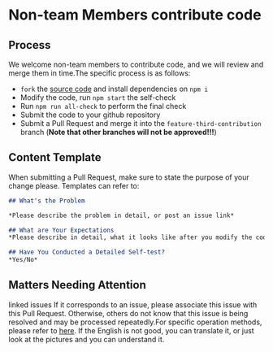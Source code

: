 # Non-team Members contribute code

## Process

We welcome non-team members to contribute code, and we will review and merge them in time.The specific process is as follows:

- `fork` the [source code](https://github.com/wangeditor-team/wangEditor) and install dependencies on `npm i`
- Modify the code, run `npm start` the self-check
- Run `npm run all-check` to perform the final check
- Submit the code to your github repository
- Submit a Pull Request and merge it into the `feature-third-contribution` branch (**Note that other branches will not be approved!!!**)

## Content Template

When submitting a Pull Request, make sure to state the purpose of your change please. Templates can refer to:

```md
## What's the Problem

*Please describe the problem in detail, or post an issue link*

## What are Your Expectations
*Please describe in detail, what it looks like after you modify the code*

## Have You Conducted a Detailed Self-test?
*Yes/No*

```

## Matters Needing Attention

linked issues
If it corresponds to an issue, please associate this issue with this Pull Request. Otherwise, others do not know that this issue is being resolved and may be processed repeatedly.For specific operation methods, please refer to [here](https://docs.github.com/en/github/managing-your-work-on-github/linking-a-pull-request-to-an-issue#manually-linking-a-pull-request-to-an-issue). If the English is not good, you can translate it, or just look at the pictures and you can understand it.